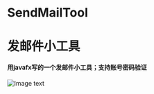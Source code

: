 # SendMailTool
# 发邮件小工具
<h4>用javafx写的一个发邮件小工具；支持账号密码验证</h4>


![Image text](https://img-blog.csdnimg.cn/20190123125459508.gif)
